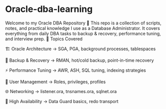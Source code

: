 # Oracle-dba-learning
Welcome to my Oracle DBA Repository 🚀
This repo is a collection of scripts, notes, and practical knowledge I use as a Database Administrator.
It covers everything from daily DBA tasks to backup & recovery, performance tuning, and interview prep.
📑 Topics Covered

🏗️ Oracle Architecture → SGA, PGA, background processes, tablespaces

💾 Backup & Recovery → RMAN, hot/cold backup, point-in-time recovery

⚡ Performance Tuning → AWR, ASH, SQL tuning, indexing strategies

👤 User Management → Roles, privileges, profiles

🌐 Networking → listener.ora, tnsnames.ora, sqlnet.ora

🔄 High Availability → Data Guard basics, redo transport
